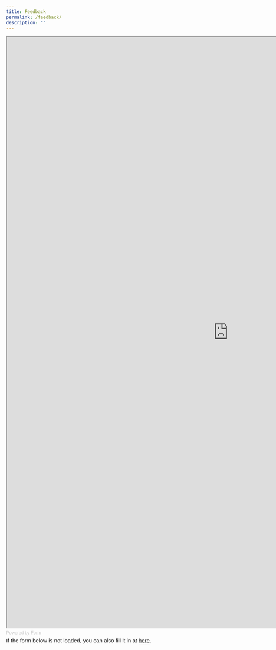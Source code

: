 ```yaml
---
title: Feedback
permalink: /feedback/
description: ""
---
```

<!-- Change the width and height values to suit you best --> <iframe id="iframe" src="https://form.gov.sg/63edd6c0aa1fc20011d0ccc1" style="width: 1200px; height: 1600px" ></iframe> <div style=" font-family: Sans-Serif; font-size: 12px; color: #999; opacity: 0.5; padding-top: 5px; " > Powered by <a href="https://form.gov.sg" style="color: #999">Form</a> </div>

<div style=" font-family: Sans-Serif; font-size: 15px; color: #000; opacity: 0.9; padding-top: 5px; padding-bottom: 8px; " > If the form below is not loaded, you can also fill it in at <a href="https://form.gov.sg/63edd6c0aa1fc20011d0ccc1">here</a>. 
	</div>